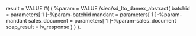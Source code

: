   result = VALUE #( (
      %param = VALUE /siec/sd_lto_damex_abstract(
        batchid        = parameters[ 1 ]-%param-batchid
        mandant        = parameters[ 1 ]-%param-mandant
        sales_document = parameters[ 1 ]-%param-sales_document
        soap_result    = lv_response
      )
    ) ).
